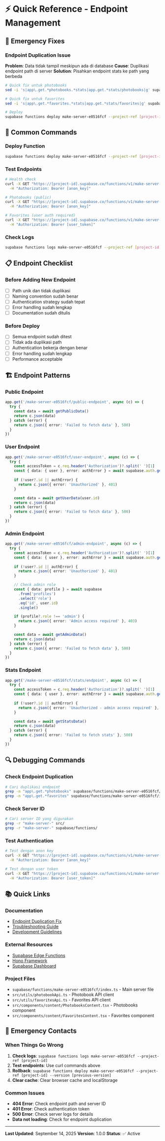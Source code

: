 # ⚡ Quick Reference - Endpoint Management

## 🚨 **Emergency Fixes**

### **Endpoint Duplication Issue**

**Problem**: Data tidak tampil meskipun ada di database
**Cause**: Duplikasi endpoint path di server
**Solution**: Pisahkan endpoint stats ke path yang berbeda

```bash
# Quick fix untuk photobooks
sed -i 's|app\.get.*photobooks.*stats|app.get.*stats/photobooks|g' supabase/functions/make-server-e0516fcf/index.ts

# Quick fix untuk favorites  
sed -i 's|app\.get.*favorites.*stats|app.get.*stats/favorites|g' supabase/functions/make-server-e0516fcf/index.ts

# Deploy
supabase functions deploy make-server-e0516fcf --project-ref [project-id]
```

## 🔧 **Common Commands**

### **Deploy Function**
```bash
supabase functions deploy make-server-e0516fcf --project-ref [project-id]
```

### **Test Endpoints**
```bash
# Health check
curl -X GET "https://[project-id].supabase.co/functions/v1/make-server-e0516fcf/health" \
  -H "Authorization: Bearer [anon_key]"

# Photobooks (public)
curl -X GET "https://[project-id].supabase.co/functions/v1/make-server-e0516fcf/photobooks" \
  -H "Authorization: Bearer [anon_key]"

# Favorites (user auth required)
curl -X GET "https://[project-id].supabase.co/functions/v1/make-server-e0516fcf/favorites" \
  -H "Authorization: Bearer [user_token]"
```

### **Check Logs**
```bash
supabase functions logs make-server-e0516fcf --project-ref [project-id]
```

## 📋 **Endpoint Checklist**

### **Before Adding New Endpoint**

- [ ] Path unik dan tidak duplikasi
- [ ] Naming convention sudah benar
- [ ] Authentication strategy sudah tepat
- [ ] Error handling sudah lengkap
- [ ] Documentation sudah ditulis

### **Before Deploy**

- [ ] Semua endpoint sudah ditest
- [ ] Tidak ada duplikasi path
- [ ] Authentication bekerja dengan benar
- [ ] Error handling sudah lengkap
- [ ] Performance acceptable

## 🏗️ **Endpoint Patterns**

### **Public Endpoint**
```typescript
app.get('/make-server-e0516fcf/public-endpoint', async (c) => {
  try {
    const data = await getPublicData()
    return c.json(data)
  } catch (error) {
    return c.json({ error: 'Failed to fetch data' }, 500)
  }
})
```

### **User Endpoint**
```typescript
app.get('/make-server-e0516fcf/user-endpoint', async (c) => {
  try {
    const accessToken = c.req.header('Authorization')?.split(' ')[1]
    const { data: { user }, error: authError } = await supabase.auth.getUser(accessToken)
    
    if (!user?.id || authError) {
      return c.json({ error: 'Unauthorized' }, 401)
    }

    const data = await getUserData(user.id)
    return c.json(data)
  } catch (error) {
    return c.json({ error: 'Failed to fetch data' }, 500)
  }
})
```

### **Admin Endpoint**
```typescript
app.get('/make-server-e0516fcf/admin-endpoint', async (c) => {
  try {
    const accessToken = c.req.header('Authorization')?.split(' ')[1]
    const { data: { user }, error: authError } = await supabase.auth.getUser(accessToken)
    
    if (!user?.id || authError) {
      return c.json({ error: 'Unauthorized' }, 401)
    }

    // Check admin role
    const { data: profile } = await supabase
      .from('profiles')
      .select('role')
      .eq('id', user.id)
      .single()

    if (profile?.role !== 'admin') {
      return c.json({ error: 'Admin access required' }, 403)
    }

    const data = await getAdminData()
    return c.json(data)
  } catch (error) {
    return c.json({ error: 'Failed to fetch data' }, 500)
  }
})
```

### **Stats Endpoint**
```typescript
app.get('/make-server-e0516fcf/stats/endpoint', async (c) => {
  try {
    const accessToken = c.req.header('Authorization')?.split(' ')[1]
    const { data: { user }, error: authError } = await supabase.auth.getUser(accessToken)
    
    if (!user?.id || authError) {
      return c.json({ error: 'Unauthorized - admin access required' }, 401)
    }

    const data = await getStatsData()
    return c.json(data)
  } catch (error) {
    return c.json({ error: 'Failed to fetch stats' }, 500)
  }
})
```

## 🔍 **Debugging Commands**

### **Check Endpoint Duplication**
```bash
# Cari duplikasi endpoint
grep -n "app\.get.*photobooks" supabase/functions/make-server-e0516fcf/index.ts
grep -n "app\.get.*favorites" supabase/functions/make-server-e0516fcf/index.ts
```

### **Check Server ID**
```bash
# Cari server ID yang digunakan
grep -r "make-server-" src/
grep -r "make-server-" supabase/functions/
```

### **Test Authentication**
```bash
# Test dengan anon key
curl -X GET "https://[project-id].supabase.co/functions/v1/make-server-e0516fcf/endpoint" \
  -H "Authorization: Bearer [anon_key]"

# Test dengan user token
curl -X GET "https://[project-id].supabase.co/functions/v1/make-server-e0516fcf/endpoint" \
  -H "Authorization: Bearer [user_token]"
```

## 📚 **Quick Links**

### **Documentation**
- [Endpoint Duplication Fix](./ENDPOINT_DUPLICATION_FIX.md)
- [Troubleshooting Guide](./TROUBLESHOOTING_GUIDE.md)
- [Development Guidelines](./DEVELOPMENT_GUIDELINES.md)

### **External Resources**
- [Supabase Edge Functions](https://supabase.com/docs/guides/functions)
- [Hono Framework](https://hono.dev/)
- [Supabase Dashboard](https://supabase.com/dashboard)

### **Project Files**
- `supabase/functions/make-server-e0516fcf/index.ts` - Main server file
- `src/utils/photobookApi.ts` - Photobook API client
- `src/utils/favoritesApi.ts` - Favorites API client
- `src/components/content/PhotobooksContent.tsx` - Photobooks component
- `src/components/content/FavoritesContent.tsx` - Favorites component

## 🚨 **Emergency Contacts**

### **When Things Go Wrong**
1. **Check logs**: `supabase functions logs make-server-e0516fcf --project-ref [project-id]`
2. **Test endpoints**: Use curl commands above
3. **Rollback**: `supabase functions deploy make-server-e0516fcf --project-ref [project-id] --version [previous-version]`
4. **Clear cache**: Clear browser cache and localStorage

### **Common Issues**
- **404 Error**: Check endpoint path and server ID
- **401 Error**: Check authentication token
- **500 Error**: Check server logs for details
- **Data not loading**: Check for endpoint duplication

---

**Last Updated**: September 14, 2025
**Version**: 1.0.0
**Status**: ✅ Active
